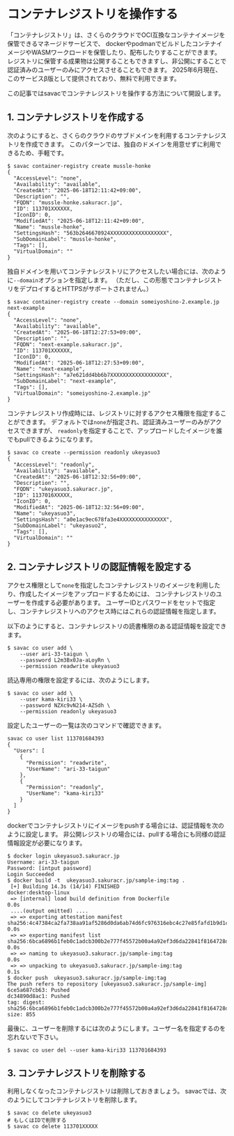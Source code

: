 # コンテナレジストリを操作する

「コンテナレジストリ」は、さくらのクラウドでOCI互換なコンテナイメージを保管できるマネージドサービスで、
dockerやpodmanでビルドしたコンテナイメージやWASMワークロードを保管したり、配布したりすることができます。
レジストリに保管する成果物は公開することもできますし、非公開にすることで認証済みのユーザーのみにアクセスさせることもできます。
2025年6月現在、このサービスβ版として提供されており、無料で利用できます。

この記事ではsavacでコンテナレジストリを操作する方法について開設します。

## 1. コンテナレジストリを作成する

次のようにすると、さくらのクラウドのサブドメインを利用するコンテナレジストリを作成できます。
このパターンでは、独自のドメインを用意せずに利用できるため、手軽です。

```shell
$ savac container-registry create mussle-honke
{
  "AccessLevel": "none",
  "Availability": "available",
  "CreatedAt": "2025-06-18T12:11:42+09:00",
  "Description": "",
  "FQDN": "mussle-honke.sakuracr.jp",
  "ID": 113701XXXXXX,
  "IconID": 0,
  "ModifiedAt": "2025-06-18T12:11:42+09:00",
  "Name": "mussle-honke",
  "SettingsHash": "563b2646670924XXXXXXXXXXXXXXXXXX",
  "SubDomainLabel": "mussle-honke",
  "Tags": [],
  "VirtualDomain": ""
}
```

独自ドメインを用いてコンテナレジストリにアクセスしたい場合には、次のように`--domain`オプションを指定します。
（ただし、この形態でコンテナレジストリをデプロイするとHTTPSがサポートされません。）

```shell
$ savac container-registry create --domain someiyoshino-2.example.jp next-example
{
  "AccessLevel": "none",
  "Availability": "available",
  "CreatedAt": "2025-06-18T12:27:53+09:00",
  "Description": "",
  "FQDN": "next-example.sakuracr.jp",
  "ID": 113701XXXXXX,
  "IconID": 0,
  "ModifiedAt": "2025-06-18T12:27:53+09:00",
  "Name": "next-example",
  "SettingsHash": "a7e621dd4bb6b7XXXXXXXXXXXXXXXXXX",
  "SubDomainLabel": "next-example",
  "Tags": [],
  "VirtualDomain": "someiyoshino-2.example.jp"
}
```

コンテナレジストリ作成時には、レジストリに対するアクセス権限を指定することができます。
デフォルトでは`none`が指定され、認証済みユーザーのみがアクセスできますが、
`readonly`を指定することで、アップロードしたイメージを誰でもpullできるようになります。

```shell
$ savac co create --permission readonly ukeyasuo3
{
  "AccessLevel": "readonly",
  "Availability": "available",
  "CreatedAt": "2025-06-18T12:32:56+09:00",
  "Description": "",
  "FQDN": "ukeyasuo3.sakuracr.jp",
  "ID": 1137016XXXXX,
  "IconID": 0,
  "ModifiedAt": "2025-06-18T12:32:56+09:00",
  "Name": "ukeyasuo3",
  "SettingsHash": "a0e1ac9ec678fa3e4XXXXXXXXXXXXXXX",
  "SubDomainLabel": "ukeyasuo2",
  "Tags": [],
  "VirtualDomain": ""
}
```

## 2. コンテナレジストリの認証情報を設定する

アクセス権限として`none`を指定したコンテナレジストリのイメージを利用したり、作成したイメージをアップロードするためには、
コンテナレジストリのユーザーを作成する必要があります。
ユーザーIDとパスワードをセットで指定し、コンテナレジストリへのアクセス時にはこれらの認証情報を指定します。

以下のようにすると、コンテナレジストリの読書権限のある認証情報を設定できます。

```shell
$ savac co user add \
    --user ari-33-taigun \
    --password L2m3Bx0Ja-aLoyRn \
    --permission readwrite ukeyasuo3 
```

読込専用の権限を設定するには、次のようにします。

```shell
$ savac co user add \
    --user kama-kiri33 \
    --password NZXc9vN214-AZSdh \
    --permission readonly ukeyasuo3
```

設定したユーザーの一覧は次のコマンドで確認できます。

```shell
savac co user list 113701684393
{
  "Users": [
    {
      "Permission": "readwrite",
      "UserName": "ari-33-taigun"
    },
    {
      "Permission": "readonly",
      "UserName": "kama-kiri33"
    }
  ]
}
```

dockerでコンテナレジストリにイメージをpushする場合には、認証情報を次のように設定します。
非公開レジストリの場合には、pullする場合にも同様の認証情報設定が必要になります。

```shell
$ docker login ukeyasuo3.sakuracr.jp
Username: ari-33-taigun
Password: [intput password]
Login Succeeded
$ docker build -t  ukeyasuo3.sakuracr.jp/sample-img:tag .
 [+] Building 14.3s (14/14) FINISHED                                                             docker:desktop-linux
 => [internal] load build definition from Dockerfile                                                            0.0s
 ....(output omitted) ....
 => => exporting attestation manifest sha256:4c47384ca2fa738aa91af5286d0da6ab74d6fc976316ebc4c27e85fafd1b9d1c   0.0s 
 => => exporting manifest list sha256:6bca6896b1feb0c1adcb300b2e777f45572b00a4a92ef3d6da22841f8164728d          0.0s
 => => naming to ukeyasuo3.sakuracr.jp/sample-img:tag                                                           0.0s
 => => unpacking to ukeyasuo3.sakuracr.jp/sample-img:tag                                                        0.1s
$ docker push  ukeyasuo3.sakuracr.jp/sample-img:tag  
The push refers to repository [ukeyasuo3.sakuracr.jp/sample-img]
6ce5a687cb63: Pushed 
dc34890d8ac1: Pushed 
tag: digest: sha256:6bca6896b1feb0c1adcb300b2e777f45572b00a4a92ef3d6da22841f8164728d size: 855
```

最後に、ユーザーを削除するには次のようにします。ユーザー名を指定するのを忘れないで下さい。

```shell
$ savac co user del --user kama-kiri33 113701684393
```

## 3. コンテナレジストリを削除する

利用しなくなったコンテナレジストリは削除しておきましょう。
savacでは、次のようにしてコンテナレジストリを削除します。

```shell
$ savac co delete ukeyasuo3
# もしくはIDで削除する
$ savac co delete 113701XXXXX
```

